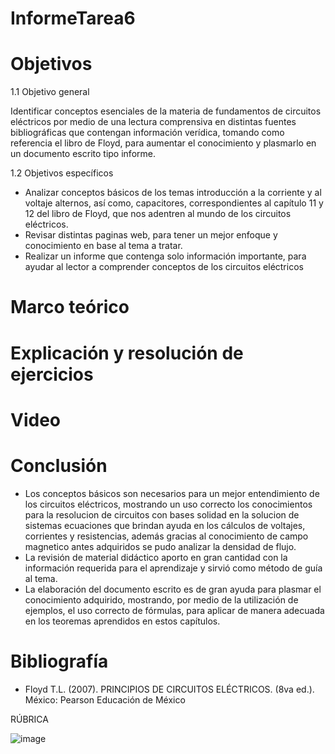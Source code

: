 # InformeTarea6

# Objetivos

1.1 Objetivo general

Identificar conceptos esenciales de la materia de fundamentos de circuitos eléctricos por medio de una lectura comprensiva en distintas fuentes bibliográficas que contengan información verídica, tomando como referencia el libro de Floyd, para aumentar el conocimiento y plasmarlo en un documento escrito tipo informe.

1.2 Objetivos específicos

* Analizar conceptos básicos de los temas introducción a la corriente y al voltaje alternos, así como, capacitores, correspondientes al capítulo 11 y 12 del libro de Floyd, que nos adentren al mundo de los circuitos eléctricos.
* Revisar distintas paginas web, para tener un mejor enfoque y conocimiento en base al tema a tratar.
* Realizar un informe que contenga solo información importante, para ayudar al lector a comprender conceptos de los circuitos eléctricos

# Marco teórico



# Explicación y resolución de ejercicios



# Video



# Conclusión 

* Los conceptos básicos son necesarios para un mejor entendimiento de los circuitos eléctricos, mostrando un uso correcto los conocimientos para la resolucion de circuitos con bases solidad en la solucion de sistemas ecuaciones que brindan ayuda en los cálculos de voltajes, corrientes y resistencias, además gracias al conocimiento de campo magnetico antes adquiridos se pudo analizar la densidad de flujo.
* La revisión de material didáctico aporto en gran cantidad con la información requerida para el aprendizaje y sirvió como método de guía al tema.
* La elaboración del documento escrito es de gran ayuda para plasmar el conocimiento adquirido, mostrando, por medio de la utilización de ejemplos, el uso correcto de fórmulas, para aplicar de manera adecuada en los teoremas aprendidos en estos capítulos.

# Bibliografía
* Floyd T.L. (2007). PRINCIPIOS DE CIRCUITOS ELÉCTRICOS. (8va ed.). México: Pearson Educación de México

RÚBRICA

![image](https://user-images.githubusercontent.com/105715717/177573450-abcbd56c-5a9e-4d08-94ca-22fb8e235a0d.png)
